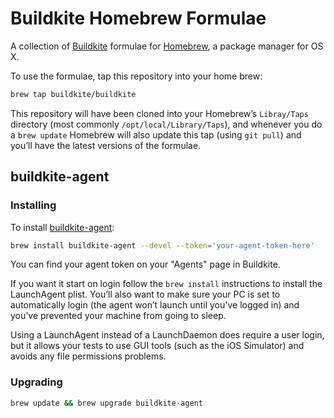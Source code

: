 # Buildkite Homebrew Formulae

A collection of [Buildkite](https://buildkite.com/) formulae for [Homebrew](http://brew.sh), a package manager for OS X.

To use the formulae, tap this repository into your home brew:

```bash
brew tap buildkite/buildkite
```

This repository will have been cloned into your Homebrew’s `Libray/Taps` directory (most commonly `/opt/local/Library/Taps`), and whenever you do a `brew update` Homebrew will also update this tap (using `git pull`) and you’ll have the latest versions of the formulae.

## buildkite-agent

### Installing

To install [buildkite-agent](https://github.com/buildkite/agent):

```bash
brew install buildkite-agent --devel --token='your-agent-token-here'
```

You can find your agent token on your "Agents" page in Buildkite.

If you want it start on login follow the `brew install` instructions to install the LaunchAgent plist. You’ll also want to make sure your PC is set to automatically login (the agent won’t launch until you've logged in) and you’ve prevented your machine from going to sleep.

Using a LaunchAgent instead of a LaunchDaemon does require a user login, but it allows your tests to use GUI tools (such as the iOS Simulator) and avoids any file permissions problems.

### Upgrading

```bash
brew update && brew upgrade buildkite-agent
```
